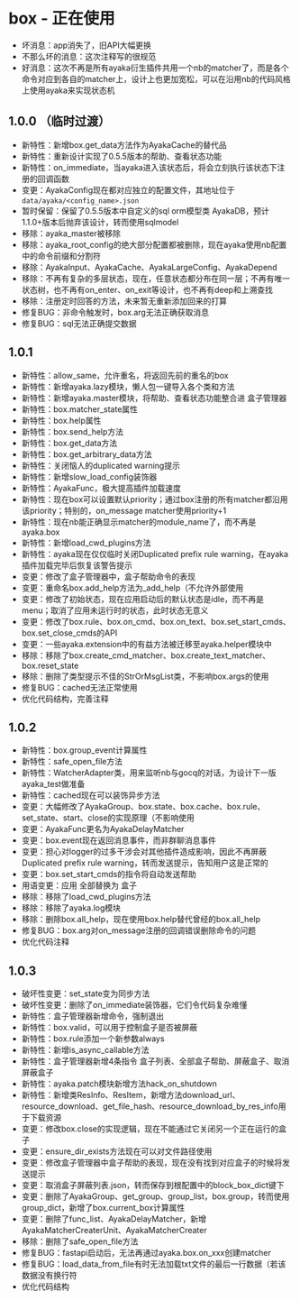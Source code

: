 # box - 正在使用

- 坏消息：app消失了，旧API大幅更换
- 不那么坏的消息：这次注释写的很规范
- 好消息：这次不再是所有ayaka衍生插件共用一个nb的matcher了，而是各个命令对应到各自的matcher上，设计上也更加宽松，可以在沿用nb的代码风格上使用ayaka来实现状态机

## 1.0.0 （临时过渡）

- 新特性：新增box.get_data方法作为AyakaCache的替代品
- 新特性：重新设计实现了0.5.5版本的帮助、查看状态功能
- 新特性：on_immediate，当ayaka进入该状态后，将会立刻执行该状态下注册的回调函数
- 变更：AyakaConfig现在都对应独立的配置文件，其地址位于`data/ayaka/<config_name>.json`
- 暂时保留：保留了0.5.5版本中自定义的sql orm模型类 AyakaDB，预计1.1.0+版本后抛弃该设计，转而使用sqlmodel
- 移除：ayaka_master被移除
- 移除：ayaka_root_config的绝大部分配置都被删除，现在ayaka使用nb配置中的命令前缀和分割符
- 移除：AyakaInput、AyakaCache、AyakaLargeConfig、AyakaDepend
- 移除：不再有复杂的多层状态，现在，任意状态都分布在同一层；不再有唯一状态树，也不再有on_enter、on_exit等设计，也不再有deep和上溯查找
- 移除：注册定时回答的方法，未来暂无重新添加回来的打算
- 修复BUG：非命令触发时，box.arg无法正确获取消息
- 修复BUG：sql无法正确提交数据

## 1.0.1

- 新特性：allow_same，允许重名，将返回先前的重名的box
- 新特性：新增ayaka.lazy模块，懒人包一键导入各个类和方法
- 新特性：新增ayaka.master模块，将帮助、查看状态功能整合进 盒子管理器
- 新特性：box.matcher_state属性
- 新特性：box.help属性
- 新特性：box.send_help方法
- 新特性：box.get_data方法
- 新特性：box.get_arbitrary_data方法
- 新特性：关闭恼人的duplicated warning提示
- 新特性：新增slow_load_config装饰器
- 新特性：AyakaFunc，极大提高插件加载速度
- 新特性：现在box可以设置默认priority；通过box注册的所有matcher都沿用该priority；特别的，on_message matcher使用priority+1
- 新特性：现在nb能正确显示matcher的module_name了，而不再是ayaka.box
- 新特性：新增load_cwd_plugins方法
- 新特性：ayaka现在仅仅临时关闭Duplicated prefix rule warning，在ayaka插件加载完毕后恢复该警告提示
- 变更：修改了盒子管理器中，盒子帮助命令的表现
- 变更：重命名box.add_help方法为_add_help（不允许外部使用
- 变更：修改了初始状态，现在应用启动后的默认状态是idle，而不再是menu；取消了应用未运行时的状态，此时状态无意义
- 变更：修改了box.rule、box.on_cmd、box.on_text、box.set_start_cmds、box.set_close_cmds的API
- 变更：一些ayaka.extension中的有益方法被迁移至ayaka.helper模块中
- 移除：移除了box.create_cmd_matcher、box.create_text_matcher、box.reset_state
- 移除：删除了类型提示不佳的StrOrMsgList类，不影响box.args的使用
- 修复BUG：cached无法正常使用
- 优化代码结构，完善注释

## 1.0.2 

- 新特性：box.group_event计算属性
- 新特性：safe_open_file方法
- 新特性：WatcherAdapter类，用来监听nb与gocq的对话，为设计下一版ayaka_test做准备
- 新特性：cached现在可以装饰异步方法
- 变更：大幅修改了AyakaGroup、box.state、box.cache、box.rule、set_state、start、close的实现原理（不影响使用
- 变更：AyakaFunc更名为AyakaDelayMatcher
- 变更：box.event现在返回消息事件，而非群聊消息事件
- 变更：担心对logger的过多干涉会对其他插件造成影响，因此不再屏蔽Duplicated prefix rule warning，转而发送提示，告知用户这是正常的
- 变更：box.set_start_cmds的指令将自动发送帮助
- 用语变更：应用 全部替换为 盒子
- 移除：移除了load_cwd_plugins方法
- 移除：移除了ayaka.log模块
- 移除：删除box.all_help，现在使用box.help替代曾经的box.all_help
- 修复BUG：box.arg对on_message注册的回调错误删除命令的问题
- 优化代码注释

## 1.0.3

- 破坏性变更：set_state变为同步方法
- 破坏性变更：删除了on_immediate装饰器，它们令代码复杂难懂
- 新特性：盒子管理器新增命令，强制退出
- 新特性：box.valid，可以用于控制盒子是否被屏蔽
- 新特性：box.rule添加一个新参数always
- 新特性：新增is_async_callable方法
- 新特性：盒子管理器新增4条指令 盒子列表、全部盒子帮助、屏蔽盒子、取消屏蔽盒子
- 新特性：ayaka.patch模块新增方法hack_on_shutdown
- 新特性：新增类ResInfo、ResItem，新增方法download_url、resource_download、get_file_hash、resource_download_by_res_info用于下载资源
- 变更：修改box.close的实现逻辑，现在不能通过它关闭另一个正在运行的盒子
- 变更：ensure_dir_exists方法现在可以对文件路径使用
- 变更：修改盒子管理器中盒子帮助的表现，现在没有找到对应盒子的时候将发送提示
- 变更：取消盒子屏蔽列表.json，转而保存到根配置中的block_box_dict键下
- 变更：删除了AyakaGroup、get_group、group_list，box.group，转而使用group_dict，新增了box.current_box计算属性
- 变更：删除了func_list、AyakaDelayMatcher，新增AyakaMatcherCreaterUnit、AyakaMatcherCreater
- 移除：删除了safe_open_file方法
- 修复BUG：fastapi启动后，无法再通过ayaka.box.on_xxx创建matcher
- 修复BUG：load_data_from_file有时无法加载txt文件的最后一行数据（若该数据没有换行符
- 优化代码结构
